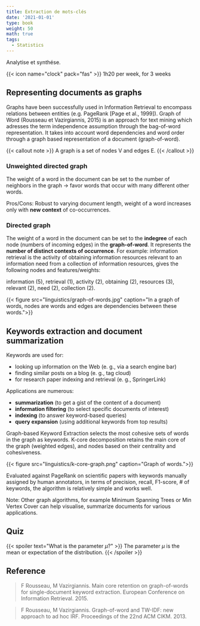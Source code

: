 ```yaml
---
title: Extraction de mots-clés
date: '2021-01-01'
type: book
weight: 50
math: true
tags:
  - Statistics
---
```


Analytise et synthése.

<!--more-->

{{< icon name="clock" pack="fas" >}} 1h20 per week, for 3 weeks

## Representing documents as graphs

Graphs have been successfully used in Information Retrieval to encompass relations between entities (e.g. PageRank [Page et al., 1999]).
Graph of Word (Rousseau et Vazirgiannis, 2015) is an approach for text mining which adresses the term independence assumption through the bag-of-word representation. It takes into account word dependencies and word order through a graph based representation of a document (graph-of-word).

{{< callout note >}}
A graph is a set of nodes V and edges E.
{{< /callout >}}

### Unweighted directed graph

The weight of a word in the document can be set to the number of neighbors in the graph -> favor words that occur with many different other words.

Pros/Cons: Robust to varying document length, weight of a word increases only with **new context** of co-occurrences.

### Directed graph

The weight of a word in the document can be set to the **indegree** of each node (numbers of incoming edges) in the **graph-of-word**. It represents the **number of distinct contexts of occurrence**. 
For example: information retrieval is the activity of obtaining information resources relevant to an information need from a collection of information resources, gives the following nodes and features/weights:

information (5), retrieval (1), activity (2), obtaining (2), resources (3), relevant (2), need (2), collection (2).

{{< figure src="linguistics/graph-of-words.jpg" caption="In a graph of words, nodes are words and edges are dependencies between these words.">}}

## Keywords extraction and document summarization

Keywords are used for:
- looking up information on the Web (e. g., via a search engine bar)
- finding similar posts on a blog (e. g., tag cloud)
- for research paper indexing and retrieval (e. g., SpringerLink)

Applications are numerous:
- **summarization** (to get a gist of the content of a document)
- **information filtering** (to select specific documents of interest)
- **indexing** (to answer keyword-based queries)
- **query expansion** (using additional keywords from top results)

Graph-based Keyword Extraction selects the most cohesive sets of words in the graph as keywords.
K-core decomposition retains the main core of the graph (weighted edges), and nodes based on their centrality and cohesiveness.

{{< figure src="linguistics/k-core-graph.png" caption="Graph of words.">}}

Evaluated against PageRank on scientific papers with keywords manually assigned by human annotators, in terms of precision, recall, F1-score, # of keywords, the algorithm is relatively simple and works well.

Note: Other graph algorithms, for example Minimum Spanning Trees or Min Vertex Cover can help visualise, summarize documents for various applications.

## Quiz

{{< spoiler text="What is the parameter $\mu$?" >}}
The parameter $\mu$ is the mean or expectation of the distribution.
{{< /spoiler >}}

## Reference

> F Rousseau, M Vazirgiannis. Main core retention on graph-of-words for single-document keyword extraction. European Conference on Information Retrieval. 2015.

> F Rousseau, M Vazirgiannis. Graph-of-word and TW-IDF: new approach to ad hoc IRF. Proceedings of the 22nd ACM CIKM. 2013.